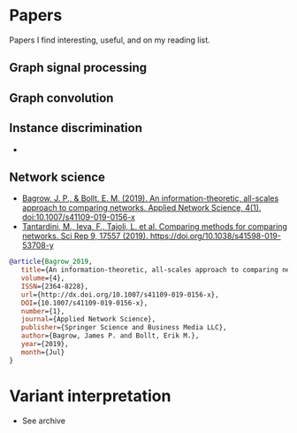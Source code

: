 # Papers
Papers I find interesting, useful, and on my reading list.

## Graph signal processing
## Graph convolution

## Instance discrimination
- <a href="https://arxiv.org/abs/2005.14415"></a>

## Network science
- <a href="https://arxiv.org/abs/1804.03665"> Bagrow, J. P., &amp; Bollt, E. M. (2019). An information-theoretic, all-scales approach to comparing networks. Applied Network Science, 4(1). doi:10.1007/s41109-019-0156-x</a>
- <a href="https://www.nature.com/articles/s41598-019-53708-y">Tantardini, M., Ieva, F., Tajoli, L. et al. Comparing methods for comparing networks. Sci Rep 9, 17557 (2019). https://doi.org/10.1038/s41598-019-53708-y</a>
```bibtex
@article{Bagrow_2019,
   title={An information-theoretic, all-scales approach to comparing networks},
   volume={4},
   ISSN={2364-8228},
   url={http://dx.doi.org/10.1007/s41109-019-0156-x},
   DOI={10.1007/s41109-019-0156-x},
   number={1},
   journal={Applied Network Science},
   publisher={Springer Science and Business Media LLC},
   author={Bagrow, James P. and Bollt, Erik M.},
   year={2019},
   month={Jul}
}
```

# Variant interpretation
- See archive

